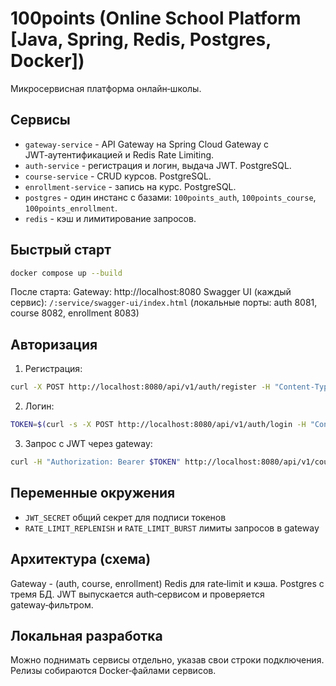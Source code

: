 # 100points (Online School Platform [Java, Spring, Redis, Postgres, Docker])

Микросервисная платформа онлайн‑школы.

## Сервисы
- `gateway-service` - API Gateway на Spring Cloud Gateway с JWT‑аутентификацией и Redis Rate Limiting.
- `auth-service` - регистрация и логин, выдача JWT. PostgreSQL.
- `course-service` - CRUD курсов. PostgreSQL.
- `enrollment-service` - запись на курс. PostgreSQL.
- `postgres` - один инстанс с базами: `100points_auth`, `100points_course`, `100points_enrollment`.
- `redis` - кэш и лимитирование запросов.

## Быстрый старт
```bash
docker compose up --build
```
После старта:
Gateway: http://localhost:8080
Swagger UI (каждый сервис): `/:service/swagger-ui/index.html` (локальные порты: auth 8081, course 8082, enrollment 8083)

## Авторизация
1) Регистрация:
```bash
curl -X POST http://localhost:8080/api/v1/auth/register -H "Content-Type: application/json" -d '{"email":"u@ex.com","password":"secret"}'
```
2) Логин:
```bash
TOKEN=$(curl -s -X POST http://localhost:8080/api/v1/auth/login -H "Content-Type: application/json" -d '{"email":"u@ex.com","password":"secret"}' | jq -r .token)
```
3) Запрос с JWT через gateway:
```bash
curl -H "Authorization: Bearer $TOKEN" http://localhost:8080/api/v1/courses
```

## Переменные окружения
- `JWT_SECRET` общий секрет для подписи токенов
- `RATE_LIMIT_REPLENISH` и `RATE_LIMIT_BURST` лимиты запросов в gateway

## Архитектура (схема)
Gateway - (auth, course, enrollment)
Redis для rate‑limit и кэша. Postgres с тремя БД. JWT выпускается auth‑сервисом и проверяется gateway‑фильтром.

## Локальная разработка
Можно поднимать сервисы отдельно, указав свои строки подключения. Релизы собираются Docker‑файлами сервисов.
